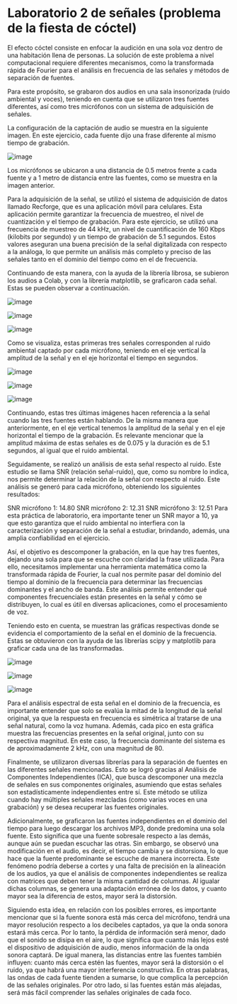 # Laboratorio 2 de señales (problema de la fiesta de cóctel)

El efecto cóctel consiste en enfocar la audición en una sola voz dentro de una habitación llena de personas. La solución de este problema a nivel computacional requiere diferentes mecanismos, como la transformada rápida de Fourier para el análisis en frecuencia de las señales y métodos de separación de fuentes.

Para este propósito, se grabaron dos audios en una sala insonorizada (ruido ambiental y voces), teniendo en cuenta que se utilizaron tres fuentes diferentes, así como tres micrófonos con un sistema de adquisición de señales.

La configuración de la captación de audio se muestra en la siguiente imagen. En este ejercicio, cada fuente dijo una frase diferente al mismo tiempo de grabación.

![image](https://github.com/user-attachments/assets/0214f9f0-8200-4abe-9d2a-77c12ba35f5c)

Los micrófonos se ubicaron a una distancia de 0.5 metros frente a cada fuente y a 1 metro de distancia entre las fuentes, como se muestra en la imagen anterior.

Para la adquisición de la señal, se utilizó el sistema de adquisición de datos llamado Recforge, que es una aplicación móvil para celulares. Esta aplicación permite garantizar la frecuencia de muestreo, el nivel de cuantización y el tiempo de grabación. Para este ejercicio, se utilizó una frecuencia de muestreo de 44 kHz, un nivel de cuantificación de 160 Kbps (kilobits por segundo) y un tiempo de grabación de 5.1 segundos. Estos valores aseguran una buena precisión de la señal digitalizada con respecto a la análoga, lo que permite un análisis más completo y preciso de las señales tanto en el dominio del tiempo como en el de frecuencia.

Continuando de esta manera, con la ayuda de la librería librosa, se subieron los audios a Colab, y con la librería matplotlib, se graficaron cada señal. Estas se pueden observar a continuación.

![image](https://github.com/user-attachments/assets/e210245e-12a6-41bd-8124-1b307d7b3286)

![image](https://github.com/user-attachments/assets/bc67ca0e-c452-4500-ab5d-253e1974b1dc)

![image](https://github.com/user-attachments/assets/d6a36e97-23be-4d52-a832-103a8cf2af69)

Como se visualiza, estas primeras tres señales corresponden al ruido ambiental captado por cada micrófono, teniendo en el eje vertical la amplitud de la señal y en el eje horizontal el tiempo en segundos.

![image](https://github.com/user-attachments/assets/367ed5e3-4b74-4d74-99a1-4801cb3950b2)

![image](https://github.com/user-attachments/assets/7a68e28b-d68f-4ebd-b528-34a085e5e416)

![image](https://github.com/user-attachments/assets/89b60ecf-6fae-4eef-b7b3-2f9d098572f0)

Continuando, estas tres últimas imágenes hacen referencia a la señal cuando las tres fuentes están hablando. De la misma manera que anteriormente, en el eje vertical tenemos la amplitud de la señal y en el eje horizontal el tiempo de la grabación. Es relevante mencionar que la amplitud máxima de estas señales es de 0.075 y la duración es de 5.1 segundos, al igual que el ruido ambiental.

Seguidamente, se realizó un análisis de esta señal respecto al ruido. Este estudio se llama SNR (relación señal-ruido), que, como su nombre lo indica, nos permite determinar la relación de la señal con respecto al ruido. Este análisis se generó para cada micrófono, obteniendo los siguientes resultados:

SNR micrófono 1: 14.80
SNR micrófono 2: 12.31
SNR micrófono 3: 12.51
Para esta práctica de laboratorio, era importante tener un SNR mayor a 10, ya que esto garantiza que el ruido ambiental no interfiera con la caracterización y separación de la señal a estudiar, brindando, además, una amplia confiabilidad en el ejercicio.

Así, el objetivo es descomponer la grabación, en la que hay tres fuentes, dejando una sola para que se escuche con claridad la frase utilizada. Para ello, necesitamos implementar una herramienta matemática como la transformada rápida de Fourier, la cual nos permite pasar del dominio del tiempo al dominio de la frecuencia para determinar las frecuencias dominantes y el ancho de banda. Este análisis permite entender qué componentes frecuenciales están presentes en la señal y cómo se distribuyen, lo cual es útil en diversas aplicaciones, como el procesamiento de voz.

Teniendo esto en cuenta, se muestran las gráficas respectivas donde se evidencia el comportamiento de la señal en el dominio de la frecuencia. Estas se obtuvieron con la ayuda de las librerías scipy y matplotlib para graficar cada una de las transformadas.

![image](https://github.com/user-attachments/assets/6065b022-92ed-47ba-8fbc-f75812de797a)

![image](https://github.com/user-attachments/assets/0af1ad59-bd3f-4781-9b41-380ae988e8c4)

![image](https://github.com/user-attachments/assets/e4bfcb47-e792-4dd9-a05e-742a0c6b7bfe)


Para el análisis espectral de esta señal en el dominio de la frecuencia, es importante entender que solo se evalúa la mitad de la longitud de la señal original, ya que la respuesta en frecuencia es simétrica al tratarse de una señal natural, como la voz humana. Además, cada pico en esta gráfica muestra las frecuencias presentes en la señal original, junto con su respectiva magnitud. En este caso, la frecuencia dominante del sistema es de aproximadamente 2 kHz, con una magnitud de 80.

Finalmente, se utilizaron diversas librerías para la separación de fuentes en las diferentes señales mencionadas. Esto se logró gracias al Análisis de Componentes Independientes (ICA), que busca descomponer una mezcla de señales en sus componentes originales, asumiendo que estas señales son estadísticamente independientes entre sí. Este método se utiliza cuando hay múltiples señales mezcladas (como varias voces en una grabación) y se desea recuperar las fuentes originales.

Adicionalmente, se graficaron las fuentes independientes en el dominio del tiempo para luego descargar los archivos MP3, donde predomina una sola fuente. Esto significa que una fuente sobresale respecto a las demás, aunque aún se puedan escuchar las otras. Sin embargo, se observó una modificación en el audio, es decir, el tiempo cambia y se distorsiona, lo que hace que la fuente predominante se escuche de manera incorrecta. Este fenómeno podría deberse a cortes y una falta de precisión en la alineación de los audios, ya que el análisis de componentes independientes se realiza con matrices que deben tener la misma cantidad de columnas. Al igualar dichas columnas, se genera una adaptación errónea de los datos, y cuanto mayor sea la diferencia de estos, mayor será la distorsión.

Siguiendo esta idea, en relación con los posibles errores, es importante mencionar que si la fuente sonora está más cerca del micrófono, tendrá una mayor resolución respecto a los decibeles captados, ya que la onda sonora estará más cerca. Por lo tanto, la pérdida de información será menor, dado que el sonido se disipa en el aire, lo que significa que cuanto más lejos esté el dispositivo de adquisición de audio, menos información de la onda sonora captará. De igual manera, las distancias entre las fuentes también influyen: cuanto más cerca estén las fuentes, mayor será la distorsión o el ruido, ya que habrá una mayor interferencia constructiva. En otras palabras, las ondas de cada fuente tienden a sumarse, lo que complica la percepción de las señales originales. Por otro lado, si las fuentes están más alejadas, será más fácil comprender las señales originales de cada foco.



